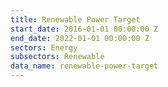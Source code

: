 ```yaml
---
title: Renewable Power Target
start_date: 2016-01-01 00:00:00 Z
end_date: 2022-01-01 00:00:00 Z
sectors: Energy
subsectors: Renewable
data_name: renewable-power-target
---
```


